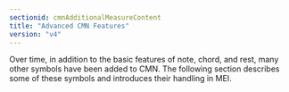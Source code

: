```yaml
---
sectionid: cmnAdditionalMeasureContent
title: "Advanced CMN Features"
version: "v4"
---
```




Over time, in addition to the basic features of note, chord, and rest, many other
symbols
have been added to CMN. The following section describes some of these symbols and
introduces
their handling in MEI.


















